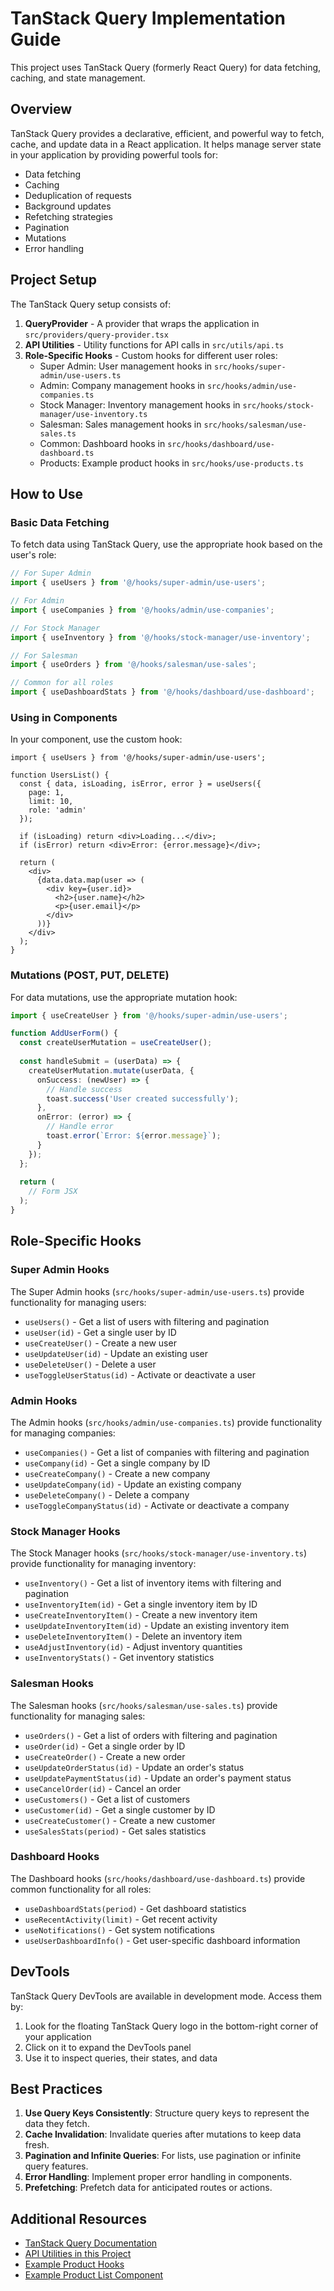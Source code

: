 # TanStack Query Implementation Guide

This project uses TanStack Query (formerly React Query) for data fetching, caching, and state management.

## Overview

TanStack Query provides a declarative, efficient, and powerful way to fetch, cache, and update data in a React application. It helps manage server state in your application by providing powerful tools for:

- Data fetching
- Caching
- Deduplication of requests
- Background updates
- Refetching strategies
- Pagination
- Mutations
- Error handling

## Project Setup

The TanStack Query setup consists of:

1. **QueryProvider** - A provider that wraps the application in `src/providers/query-provider.tsx`
2. **API Utilities** - Utility functions for API calls in `src/utils/api.ts`
3. **Role-Specific Hooks** - Custom hooks for different user roles:
   - Super Admin: User management hooks in `src/hooks/super-admin/use-users.ts`
   - Admin: Company management hooks in `src/hooks/admin/use-companies.ts`
   - Stock Manager: Inventory management hooks in `src/hooks/stock-manager/use-inventory.ts`
   - Salesman: Sales management hooks in `src/hooks/salesman/use-sales.ts`
   - Common: Dashboard hooks in `src/hooks/dashboard/use-dashboard.ts`
   - Products: Example product hooks in `src/hooks/use-products.ts`

## How to Use

### Basic Data Fetching

To fetch data using TanStack Query, use the appropriate hook based on the user's role:

```typescript
// For Super Admin
import { useUsers } from '@/hooks/super-admin/use-users';

// For Admin
import { useCompanies } from '@/hooks/admin/use-companies';

// For Stock Manager
import { useInventory } from '@/hooks/stock-manager/use-inventory';

// For Salesman
import { useOrders } from '@/hooks/salesman/use-sales';

// Common for all roles
import { useDashboardStats } from '@/hooks/dashboard/use-dashboard';
```

### Using in Components

In your component, use the custom hook:

```tsx
import { useUsers } from '@/hooks/super-admin/use-users';

function UsersList() {
  const { data, isLoading, isError, error } = useUsers({ 
    page: 1, 
    limit: 10, 
    role: 'admin' 
  });

  if (isLoading) return <div>Loading...</div>;
  if (isError) return <div>Error: {error.message}</div>;

  return (
    <div>
      {data.data.map(user => (
        <div key={user.id}>
          <h2>{user.name}</h2>
          <p>{user.email}</p>
        </div>
      ))}
    </div>
  );
}
```

### Mutations (POST, PUT, DELETE)

For data mutations, use the appropriate mutation hook:

```typescript
import { useCreateUser } from '@/hooks/super-admin/use-users';

function AddUserForm() {
  const createUserMutation = useCreateUser();
  
  const handleSubmit = (userData) => {
    createUserMutation.mutate(userData, {
      onSuccess: (newUser) => {
        // Handle success
        toast.success('User created successfully');
      },
      onError: (error) => {
        // Handle error
        toast.error(`Error: ${error.message}`);
      }
    });
  };
  
  return (
    // Form JSX
  );
}
```

## Role-Specific Hooks

### Super Admin Hooks

The Super Admin hooks (`src/hooks/super-admin/use-users.ts`) provide functionality for managing users:

- `useUsers()` - Get a list of users with filtering and pagination
- `useUser(id)` - Get a single user by ID
- `useCreateUser()` - Create a new user
- `useUpdateUser(id)` - Update an existing user
- `useDeleteUser()` - Delete a user
- `useToggleUserStatus(id)` - Activate or deactivate a user

### Admin Hooks

The Admin hooks (`src/hooks/admin/use-companies.ts`) provide functionality for managing companies:

- `useCompanies()` - Get a list of companies with filtering and pagination
- `useCompany(id)` - Get a single company by ID
- `useCreateCompany()` - Create a new company
- `useUpdateCompany(id)` - Update an existing company
- `useDeleteCompany()` - Delete a company
- `useToggleCompanyStatus(id)` - Activate or deactivate a company

### Stock Manager Hooks

The Stock Manager hooks (`src/hooks/stock-manager/use-inventory.ts`) provide functionality for managing inventory:

- `useInventory()` - Get a list of inventory items with filtering and pagination
- `useInventoryItem(id)` - Get a single inventory item by ID
- `useCreateInventoryItem()` - Create a new inventory item
- `useUpdateInventoryItem(id)` - Update an existing inventory item
- `useDeleteInventoryItem()` - Delete an inventory item
- `useAdjustInventory(id)` - Adjust inventory quantities
- `useInventoryStats()` - Get inventory statistics

### Salesman Hooks

The Salesman hooks (`src/hooks/salesman/use-sales.ts`) provide functionality for managing sales:

- `useOrders()` - Get a list of orders with filtering and pagination
- `useOrder(id)` - Get a single order by ID
- `useCreateOrder()` - Create a new order
- `useUpdateOrderStatus(id)` - Update an order's status
- `useUpdatePaymentStatus(id)` - Update an order's payment status
- `useCancelOrder(id)` - Cancel an order
- `useCustomers()` - Get a list of customers
- `useCustomer(id)` - Get a single customer by ID
- `useCreateCustomer()` - Create a new customer
- `useSalesStats(period)` - Get sales statistics

### Dashboard Hooks

The Dashboard hooks (`src/hooks/dashboard/use-dashboard.ts`) provide common functionality for all roles:

- `useDashboardStats(period)` - Get dashboard statistics
- `useRecentActivity(limit)` - Get recent activity
- `useNotifications()` - Get system notifications
- `useUserDashboardInfo()` - Get user-specific dashboard information

## DevTools

TanStack Query DevTools are available in development mode. Access them by:

1. Look for the floating TanStack Query logo in the bottom-right corner of your application
2. Click on it to expand the DevTools panel
3. Use it to inspect queries, their states, and data

## Best Practices

1. **Use Query Keys Consistently**: Structure query keys to represent the data they fetch.
2. **Cache Invalidation**: Invalidate queries after mutations to keep data fresh.
3. **Pagination and Infinite Queries**: For lists, use pagination or infinite query features.
4. **Error Handling**: Implement proper error handling in components.
5. **Prefetching**: Prefetch data for anticipated routes or actions.

## Additional Resources

- [TanStack Query Documentation](https://tanstack.com/query/latest/docs/react/overview)
- [API Utilities in this Project](src/utils/api.ts)
- [Example Product Hooks](src/hooks/use-products.ts)
- [Example Product List Component](src/components/products/product-list.tsx) 